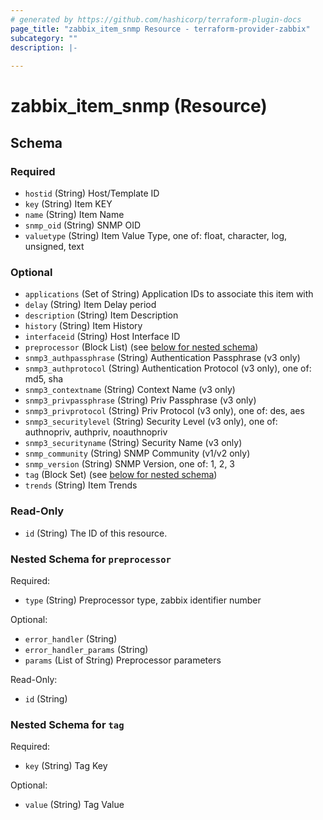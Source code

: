 ```yaml
---
# generated by https://github.com/hashicorp/terraform-plugin-docs
page_title: "zabbix_item_snmp Resource - terraform-provider-zabbix"
subcategory: ""
description: |-
  
---
```


# zabbix_item_snmp (Resource)





<!-- schema generated by tfplugindocs -->
## Schema

### Required

- `hostid` (String) Host/Template ID
- `key` (String) Item KEY
- `name` (String) Item Name
- `snmp_oid` (String) SNMP OID
- `valuetype` (String) Item Value Type, one of: float, character, log, unsigned, text

### Optional

- `applications` (Set of String) Application IDs to associate this item with
- `delay` (String) Item Delay period
- `description` (String) Item Description
- `history` (String) Item History
- `interfaceid` (String) Host Interface ID
- `preprocessor` (Block List) (see [below for nested schema](#nestedblock--preprocessor))
- `snmp3_authpassphrase` (String) Authentication Passphrase (v3 only)
- `snmp3_authprotocol` (String) Authentication Protocol (v3 only), one of: md5, sha
- `snmp3_contextname` (String) Context Name (v3 only)
- `snmp3_privpassphrase` (String) Priv Passphrase (v3 only)
- `snmp3_privprotocol` (String) Priv Protocol (v3 only), one of: des, aes
- `snmp3_securitylevel` (String) Security Level (v3 only), one of: authnopriv, authpriv, noauthnopriv
- `snmp3_securityname` (String) Security Name (v3 only)
- `snmp_community` (String) SNMP Community (v1/v2 only)
- `snmp_version` (String) SNMP Version, one of: 1, 2, 3
- `tag` (Block Set) (see [below for nested schema](#nestedblock--tag))
- `trends` (String) Item Trends

### Read-Only

- `id` (String) The ID of this resource.

<a id="nestedblock--preprocessor"></a>
### Nested Schema for `preprocessor`

Required:

- `type` (String) Preprocessor type, zabbix identifier number

Optional:

- `error_handler` (String)
- `error_handler_params` (String)
- `params` (List of String) Preprocessor parameters

Read-Only:

- `id` (String)


<a id="nestedblock--tag"></a>
### Nested Schema for `tag`

Required:

- `key` (String) Tag Key

Optional:

- `value` (String) Tag Value

